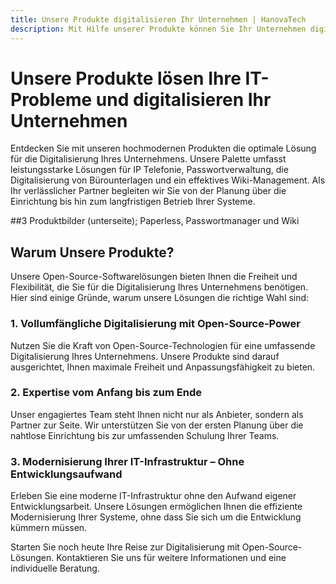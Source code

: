 ```yaml
---
title: Unsere Produkte digitalisieren Ihr Unternehmen | HanovaTech
description: Mit Hilfe unserer Produkte können Sie Ihr Unternehmen digitalisieren und die Effizienz Ihrer Prozesse steigern. Wir haben verschiedene Lösungen für Ihre Probleme parat. Erfahren Sie mehr über unsere Produkte!
---
```


# Unsere Produkte lösen Ihre IT-Probleme und digitalisieren Ihr Unternehmen

Entdecken Sie mit unseren hochmodernen Produkten die optimale Lösung für die Digitalisierung Ihres Unternehmens. Unsere Palette umfasst leistungsstarke Lösungen für IP Telefonie, Passwortverwaltung, die Digitalisierung von Bürounterlagen und ein effektives Wiki-Management. Als Ihr verlässlicher Partner begleiten wir Sie von der Planung über die Einrichtung bis hin zum langfristigen Betrieb Ihrer Systeme.

##3 Produktbilder (unterseite); Paperless, Passwortmanager und Wiki

## Warum Unsere Produkte?
Unsere Open-Source-Softwarelösungen bieten Ihnen die Freiheit und Flexibilität, die Sie für die Digitalisierung Ihres Unternehmens benötigen. Hier sind einige Gründe, warum unsere Lösungen die richtige Wahl sind:

### 1. Vollumfängliche Digitalisierung mit Open-Source-Power
Nutzen Sie die Kraft von Open-Source-Technologien für eine umfassende Digitalisierung Ihres Unternehmens. Unsere Produkte sind darauf ausgerichtet, Ihnen maximale Freiheit und Anpassungsfähigkeit zu bieten.

### 2. Expertise vom Anfang bis zum Ende
Unser engagiertes Team steht Ihnen nicht nur als Anbieter, sondern als Partner zur Seite. Wir unterstützen Sie von der ersten Planung über die nahtlose Einrichtung bis zur umfassenden Schulung Ihrer Teams.

### 3. Modernisierung Ihrer IT-Infrastruktur – Ohne Entwicklungsaufwand
Erleben Sie eine moderne IT-Infrastruktur ohne den Aufwand eigener Entwicklungsarbeit. Unsere Lösungen ermöglichen Ihnen die effiziente Modernisierung Ihrer Systeme, ohne dass Sie sich um die Entwicklung kümmern müssen.

Starten Sie noch heute Ihre Reise zur Digitalisierung mit Open-Source-Lösungen. Kontaktieren Sie uns für weitere Informationen und eine individuelle Beratung.
